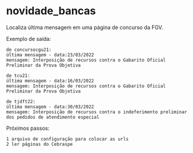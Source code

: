 # novidade_bancas

Localiza última mensagem em uma página de concurso da FGV.

Exemplo de saída:

    de concursocgu21:
    última mensagem - data:23/03/2022
    mensagem: Interposição de recursos contra o Gabarito Oficial Preliminar da Prova Objetiva

    de tcu21:
    última mensagem - data:16/03/2022
    mensagem: Interposição de recursos contra o Gabarito Oficial Preliminar da Prova Objetiva

    de tjdft22:
    última mensagem - data:30/03/2022
    mensagem: Interposição de recursos contra o indeferimento preliminar dos pedidos de atendimento especial

Próximos passos:

    1 arquivo de configuração para colocar as urls
    2 ler páginas do Cebraspe